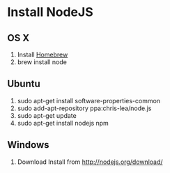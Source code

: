 Install NodeJS 
===

OS X
---
1. Install [Homebrew](http://mxcl.github.com/homebrew/)
2. brew install node

Ubuntu
---
1. sudo apt-get install software-properties-common
2. sudo add-apt-repository ppa:chris-lea/node.js
3. sudo apt-get update
4. sudo apt-get install nodejs npm

Windows
---
1. Download Install from http://nodejs.org/download/
